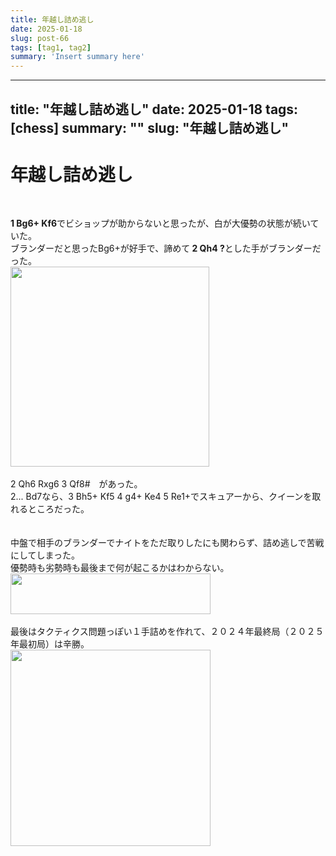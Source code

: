 ```yaml
---
title: 年越し詰め逃し
date: 2025-01-18
slug: post-66
tags: [tag1, tag2]
summary: 'Insert summary here'
---
```


---
title: "年越し詰め逃し"
date: 2025-01-18
tags: [chess]
summary: ""
slug: "年越し詰め逃し"
---

# 年越し詰め逃し

<p>&nbsp;</p><div><b>1 Bg6+ Kf6</b>でビショップが助からないと思ったが、白が大優勢の状態が続いていた。</div><div>ブランダーだと思ったBg6+が好手で、諦めて<b> 2 Qh4 ?</b>とした手がブランダーだった。</div><div><a href="https://blogger.googleusercontent.com/img/b/R29vZ2xl/AVvXsEhX-IzlSUoNWhKu0NY0StS1nj2zVmV_xGVStdwfy7zMXGj6bJYbl3O3c_WWqU4Cnkb0wIS6JpS7pYvYrDAZnVYYQZ4iEuephWfe90DqeSesrdVmCR6TCb0aWbmx1-DnIfURSPyxuCe9la72RiB09op7X2mErhUtXEGzEGT3jgjbxmIa9UqN8o3hQ0jnsaA/s612/Screenshot%202025-01-01%2000.18.31.png"><img border="0" height="320" src="https://blogger.googleusercontent.com/img/b/R29vZ2xl/AVvXsEhX-IzlSUoNWhKu0NY0StS1nj2zVmV_xGVStdwfy7zMXGj6bJYbl3O3c_WWqU4Cnkb0wIS6JpS7pYvYrDAZnVYYQZ4iEuephWfe90DqeSesrdVmCR6TCb0aWbmx1-DnIfURSPyxuCe9la72RiB09op7X2mErhUtXEGzEGT3jgjbxmIa9UqN8o3hQ0jnsaA/s320/Screenshot%202025-01-01%2000.18.31.png" width="318"></a></div><div><br></div><div>2 Qh6 Rxg6 3 Qf8#　があった。</div><div>2... Bd7なら、3 Bh5+ Kf5 4 g4+ Ke4 5 Re1+でスキュアーから、クイーンを取れるところだった。</div><div><br></div><div><br></div><div>中盤で相手のブランダーでナイトをただ取りしたにも関わらず、詰め逃しで苦戦にしてしまった。</div><div>優勢時も劣勢時も最後まで何が起こるかはわからない。</div><div><a href="https://blogger.googleusercontent.com/img/b/R29vZ2xl/AVvXsEg-KokwJfeZBgOUbUhFNhSdzLe_iNKUoRULrNhxYwYU3qKQzAHUVXiAHz9sRbop6HFEIzYmOx0Q7exK-H9hve_Wc8H-VUrDbsK1LSH7Tmjfe5Yi8ZL1NjBEun9HbNhC1a2IIuWoT6HdCr5RWlZg1Vh-Ven53yZf_FQax72QIF3g9WukaBNJGrFq-pUQNPk/s583/Screenshot%202025-01-01%2000.34.52.png"><img border="0" height="65" src="https://blogger.googleusercontent.com/img/b/R29vZ2xl/AVvXsEg-KokwJfeZBgOUbUhFNhSdzLe_iNKUoRULrNhxYwYU3qKQzAHUVXiAHz9sRbop6HFEIzYmOx0Q7exK-H9hve_Wc8H-VUrDbsK1LSH7Tmjfe5Yi8ZL1NjBEun9HbNhC1a2IIuWoT6HdCr5RWlZg1Vh-Ven53yZf_FQax72QIF3g9WukaBNJGrFq-pUQNPk/s320/Screenshot%202025-01-01%2000.34.52.png" width="320"></a></div><div><br></div><div>最後はタクティクス問題っぽい１手詰めを作れて、２０２４年最終局（２０２５年最初局）は辛勝。</div><div><a href="https://blogger.googleusercontent.com/img/b/R29vZ2xl/AVvXsEhq_h-13kHnfczOrOn1a1qydaHLlkQ7KcthNWFaZ41IXMqJ5vdJXbzsslO2BYzQyYlwLU00crU3dcCC1698qo_qtSePYk1J20bG7oVCv_unIafnjPYHoJ1mfVIwlZeoMML7Z6DpJmkJdyoQL10GDtrHAGlXd8Eg7NQH5kQQVSQTHlI4dN81V09R5bQgfbg/s556/Screenshot%202025-01-01%2000.40.08.png"><img border="0" height="314" src="https://blogger.googleusercontent.com/img/b/R29vZ2xl/AVvXsEhq_h-13kHnfczOrOn1a1qydaHLlkQ7KcthNWFaZ41IXMqJ5vdJXbzsslO2BYzQyYlwLU00crU3dcCC1698qo_qtSePYk1J20bG7oVCv_unIafnjPYHoJ1mfVIwlZeoMML7Z6DpJmkJdyoQL10GDtrHAGlXd8Eg7NQH5kQQVSQTHlI4dN81V09R5bQgfbg/s320/Screenshot%202025-01-01%2000.40.08.png" width="320"></a></div><br><div><br></div><p></p>
